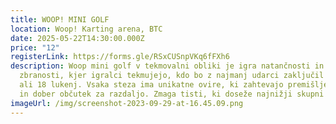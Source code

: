 ```yaml
---
title: WOOP! MINI GOLF
location: Woop! Karting arena, BTC
date: 2025-05-22T14:30:00.000Z
price: "12"
registerLink: https://forms.gle/RSxCUSnpVKq6fFXh6
description: Woop mini golf v tekmovalni obliki je igra natančnosti in
  zbranosti, kjer igralci tekmujejo, kdo bo z najmanj udarci zaključil vseh 9
  ali 18 lukenj. Vsaka steza ima unikatne ovire, ki zahtevajo premišljene poteze
  in dober občutek za razdaljo. Zmaga tisti, ki doseže najnižji skupni rezultat.
imageUrl: /img/screenshot-2023-09-29-at-16.45.09.png
---
```

